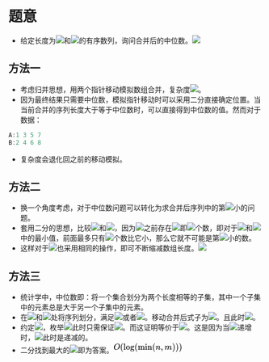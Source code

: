 # 题意

- 给定长度为![](https://cdn.nlark.com/yuque/__latex/6f8f57715090da2632453988d9a1501b.svg#card=math&code=m&id=jxSbs)和![](https://cdn.nlark.com/yuque/__latex/7b8b965ad4bca0e41ab51de7b31363a1.svg#card=math&code=n%0A&id=uFENB)的有序数列，询问合并后的中位数。![](https://cdn.nlark.com/yuque/__latex/646ef9d9dd4a925b685c526db6726161.svg#card=math&code=0%20%5Cleq%20m%2Cn%20%5Cleq1000&id=KmJoq)

## 方法一

- 考虑归并思想，用两个指针移动模拟数组合并，复杂度![](https://cdn.nlark.com/yuque/__latex/cfda60c744b8119ed03fe07e5c3722c9.svg#card=math&code=O%28m%2Bn%29&id=zk1cG)。
- 因为最终结果只需要中位数，模拟指针移动时可以采用二分直接确定位置。当当前合并的序列长度大于等于中位数时，可以直接得到中位数的值。然而对于数据：

```cpp
A:1 3 5 7
B:2 4 6 8
```

- 复杂度会退化回之前的移动模拟。

## 方法二

- 换一个角度考虑，对于中位数问题可以转化为求合并后序列中的第![](https://cdn.nlark.com/yuque/__latex/8ce4b16b22b58894aa86c421e8759df3.svg#card=math&code=k&id=Fvqcb)小的问题。
- 套用二分的思想，比较![](https://cdn.nlark.com/yuque/__latex/db660979bce4fbe4da32ecd17ef2255b.svg#card=math&code=A%5Bk%2F2-1%5D&id=ec1P8)和![](https://cdn.nlark.com/yuque/__latex/214533ec064900bedf50e773ef35a22e.svg#card=math&code=B%5Bk%2F2-1%5D&id=xi2XG)，因为![](https://cdn.nlark.com/yuque/__latex/db660979bce4fbe4da32ecd17ef2255b.svg#card=math&code=A%5Bk%2F2-1%5D&id=VnywJ)之前存在![](https://cdn.nlark.com/yuque/__latex/0e4bbf24a75f45956dd79569cfdaed92.svg#card=math&code=A%5B0..k%2F2-2%5D&id=YekVm)即![](https://cdn.nlark.com/yuque/__latex/952a3f9d2850553118e7bb1311da784f.svg#card=math&code=k%2F2-1&id=ltQDw)个数，即对于![](https://cdn.nlark.com/yuque/__latex/db660979bce4fbe4da32ecd17ef2255b.svg#card=math&code=A%5Bk%2F2-1%5D&id=lsvJI)和![](https://cdn.nlark.com/yuque/__latex/214533ec064900bedf50e773ef35a22e.svg#card=math&code=B%5Bk%2F2-1%5D&id=ztXmG)中的最小值，前面最多只有![](https://cdn.nlark.com/yuque/__latex/721e20007292e8066d890e8d365d268d.svg#card=math&code=k-2&id=BtlIP)个数比它小，那么它就不可能是第![](https://cdn.nlark.com/yuque/__latex/8ce4b16b22b58894aa86c421e8759df3.svg#card=math&code=k&id=QKe4I)小的数。
- 这样对于![](https://cdn.nlark.com/yuque/__latex/9d5ed678fe57bcca610140957afab571.svg#card=math&code=B&id=Wc95A)也采用相同的操作，即可不断缩减数组长度。![](https://cdn.nlark.com/yuque/__latex/ff08606b16753345264cea7b0b541340.svg#card=math&code=O%28%5Clog%28m%2Bn%29%29&id=ddjsu)

## 方法三

- 统计学中，中位数即：将一个集合划分为两个长度相等的子集，其中一个子集中的元素总是大于另一个子集中的元素。
- 在![](https://cdn.nlark.com/yuque/__latex/8a6b5ab46e06fa60418f7c34e624b076.svg#card=math&code=A%5Bi%5D&id=XyVVs)和![](https://cdn.nlark.com/yuque/__latex/d4f2dcfc8b7ed9feda82a157b4949554.svg#card=math&code=B%5Bj%5D&id=P1w0A)处将序列划分，满足![](https://cdn.nlark.com/yuque/__latex/1c35c006b4edc2013ca4ce4a9d5912f0.svg#card=math&code=i%2Bj%3Dm-i%2Bn-j&id=eLHKD)或者![](https://cdn.nlark.com/yuque/__latex/3ef566b40dddb11914e7d48ecab58606.svg#card=math&code=i%2Bj%3Dm-i%2Bn-j%2B1&id=Ok9QI)。移动合并后式子为![](https://cdn.nlark.com/yuque/__latex/649e6f942fe3d39203b707818b3e59d8.svg#card=math&code=i%2Bj%3D%20%5Clfloor%20%5Cfrac%7Bm%2Bn%2B1%7D%7B2%7D%20%5Crfloor&id=RsMiy)。且此时![](https://cdn.nlark.com/yuque/__latex/1c31116d5e52be104a967e845e407f8f.svg#card=math&code=max%28left%5C_part%29%20%5Cleq%20min%28right%5C_part%29&id=PNEIA)。
- 约定![](https://cdn.nlark.com/yuque/__latex/f05c1117f7cc1c070b9dc35da019fafb.svg#card=math&code=m%5Cleq%20n&id=gjEVX)，枚举![](https://cdn.nlark.com/yuque/__latex/865c0c0b4ab0e063e5caa3387c1a8741.svg#card=math&code=i&id=RCUa5)此时只需保证![](https://cdn.nlark.com/yuque/__latex/187605555a70bfb1b26e394076f119c3.svg#card=math&code=A%5Bi-1%5D%20%5Cleq%20B%5Bj%5D%20%5C%26%5C%26%20B%5Bj-1%5D%20%5Cleq%20A%5Bi%5D&id=sEhHS)。而这证明等价于![](https://cdn.nlark.com/yuque/__latex/8174160707071c0a1865270028f16bb6.svg#card=math&code=A%5Bi-1%5D%20%5Cleq%20B%5Bj%5D&id=nh8aO)。这是因为当![](https://cdn.nlark.com/yuque/__latex/865c0c0b4ab0e063e5caa3387c1a8741.svg#card=math&code=i&id=UUaWo)递增时，![](https://cdn.nlark.com/yuque/__latex/363b122c528f54df4a0446b6bab05515.svg#card=math&code=j&id=GbRBy)此时是递减的。
- 二分找到最大的![](https://cdn.nlark.com/yuque/__latex/865c0c0b4ab0e063e5caa3387c1a8741.svg#card=math&code=i&id=lHxFl)即为答案。![](data:image/svg+xml;utf8,%3Csvg%20xmlns%3Axlink%3D%22http%3A%2F%2Fwww.w3.org%2F1999%2Fxlink%22%20width%3D%2218.517ex%22%20height%3D%222.843ex%22%20style%3D%22vertical-align%3A%20-0.838ex%3B%22%20viewBox%3D%220%20-863.1%207972.7%201223.9%22%20role%3D%22img%22%20focusable%3D%22false%22%20xmlns%3D%22http%3A%2F%2Fwww.w3.org%2F2000%2Fsvg%22%20aria-labelledby%3D%22MathJax-SVG-1-Title%22%3E%0A%3Ctitle%20id%3D%22MathJax-SVG-1-Title%22%3EO(%5Clog(%5Cmin(n%2Cm)))%3C%2Ftitle%3E%0A%3Cdefs%20aria-hidden%3D%22true%22%3E%0A%3Cpath%20stroke-width%3D%221%22%20id%3D%22E1-MJMATHI-4F%22%20d%3D%22M740%20435Q740%20320%20676%20213T511%2042T304%20-22Q207%20-22%20138%2035T51%20201Q50%20209%2050%20244Q50%20346%2098%20438T227%20601Q351%20704%20476%20704Q514%20704%20524%20703Q621%20689%20680%20617T740%20435ZM637%20476Q637%20565%20591%20615T476%20665Q396%20665%20322%20605Q242%20542%20200%20428T157%20216Q157%20126%20200%2073T314%2019Q404%2019%20485%2098T608%20313Q637%20408%20637%20476Z%22%3E%3C%2Fpath%3E%0A%3Cpath%20stroke-width%3D%221%22%20id%3D%22E1-MJMAIN-28%22%20d%3D%22M94%20250Q94%20319%20104%20381T127%20488T164%20576T202%20643T244%20695T277%20729T302%20750H315H319Q333%20750%20333%20741Q333%20738%20316%20720T275%20667T226%20581T184%20443T167%20250T184%2058T225%20-81T274%20-167T316%20-220T333%20-241Q333%20-250%20318%20-250H315H302L274%20-226Q180%20-141%20137%20-14T94%20250Z%22%3E%3C%2Fpath%3E%0A%3Cpath%20stroke-width%3D%221%22%20id%3D%22E1-MJMAIN-6C%22%20d%3D%22M42%2046H56Q95%2046%20103%2060V68Q103%2077%20103%2091T103%20124T104%20167T104%20217T104%20272T104%20329Q104%20366%20104%20407T104%20482T104%20542T103%20586T103%20603Q100%20622%2089%20628T44%20637H26V660Q26%20683%2028%20683L38%20684Q48%20685%2067%20686T104%20688Q121%20689%20141%20690T171%20693T182%20694H185V379Q185%2062%20186%2060Q190%2052%20198%2049Q219%2046%20247%2046H263V0H255L232%201Q209%202%20183%202T145%203T107%203T57%201L34%200H26V46H42Z%22%3E%3C%2Fpath%3E%0A%3Cpath%20stroke-width%3D%221%22%20id%3D%22E1-MJMAIN-6F%22%20d%3D%22M28%20214Q28%20309%2093%20378T250%20448Q340%20448%20405%20380T471%20215Q471%20120%20407%2055T250%20-10Q153%20-10%2091%2057T28%20214ZM250%2030Q372%2030%20372%20193V225V250Q372%20272%20371%20288T364%20326T348%20362T317%20390T268%20410Q263%20411%20252%20411Q222%20411%20195%20399Q152%20377%20139%20338T126%20246V226Q126%20130%20145%2091Q177%2030%20250%2030Z%22%3E%3C%2Fpath%3E%0A%3Cpath%20stroke-width%3D%221%22%20id%3D%22E1-MJMAIN-67%22%20d%3D%22M329%20409Q373%20453%20429%20453Q459%20453%20472%20434T485%20396Q485%20382%20476%20371T449%20360Q416%20360%20412%20390Q410%20404%20415%20411Q415%20412%20416%20414V415Q388%20412%20363%20393Q355%20388%20355%20386Q355%20385%20359%20381T368%20369T379%20351T388%20325T392%20292Q392%20230%20343%20187T222%20143Q172%20143%20123%20171Q112%20153%20112%20133Q112%2098%20138%2081Q147%2075%20155%2075T227%2073Q311%2072%20335%2067Q396%2058%20431%2026Q470%20-13%20470%20-72Q470%20-139%20392%20-175Q332%20-206%20250%20-206Q167%20-206%20107%20-175Q29%20-140%2029%20-75Q29%20-39%2050%20-15T92%2018L103%2024Q67%2055%2067%20108Q67%20155%2096%20193Q52%20237%2052%20292Q52%20355%20102%20398T223%20442Q274%20442%20318%20416L329%20409ZM299%20343Q294%20371%20273%20387T221%20404Q192%20404%20171%20388T145%20343Q142%20326%20142%20292Q142%20248%20149%20227T179%20192Q196%20182%20222%20182Q244%20182%20260%20189T283%20207T294%20227T299%20242Q302%20258%20302%20292T299%20343ZM403%20-75Q403%20-50%20389%20-34T348%20-11T299%20-2T245%200H218Q151%200%20138%20-6Q118%20-15%20107%20-34T95%20-74Q95%20-84%20101%20-97T122%20-127T170%20-155T250%20-167Q319%20-167%20361%20-139T403%20-75Z%22%3E%3C%2Fpath%3E%0A%3Cpath%20stroke-width%3D%221%22%20id%3D%22E1-MJMAIN-6D%22%20d%3D%22M41%2046H55Q94%2046%20102%2060V68Q102%2077%20102%2091T102%20122T103%20161T103%20203Q103%20234%20103%20269T102%20328V351Q99%20370%2088%20376T43%20385H25V408Q25%20431%2027%20431L37%20432Q47%20433%2065%20434T102%20436Q119%20437%20138%20438T167%20441T178%20442H181V402Q181%20364%20182%20364T187%20369T199%20384T218%20402T247%20421T285%20437Q305%20442%20336%20442Q351%20442%20364%20440T387%20434T406%20426T421%20417T432%20406T441%20395T448%20384T452%20374T455%20366L457%20361L460%20365Q463%20369%20466%20373T475%20384T488%20397T503%20410T523%20422T546%20432T572%20439T603%20442Q729%20442%20740%20329Q741%20322%20741%20190V104Q741%2066%20743%2059T754%2049Q775%2046%20803%2046H819V0H811L788%201Q764%202%20737%202T699%203Q596%203%20587%200H579V46H595Q656%2046%20656%2062Q657%2064%20657%20200Q656%20335%20655%20343Q649%20371%20635%20385T611%20402T585%20404Q540%20404%20506%20370Q479%20343%20472%20315T464%20232V168V108Q464%2078%20465%2068T468%2055T477%2049Q498%2046%20526%2046H542V0H534L510%201Q487%202%20460%202T422%203Q319%203%20310%200H302V46H318Q379%2046%20379%2062Q380%2064%20380%20200Q379%20335%20378%20343Q372%20371%20358%20385T334%20402T308%20404Q263%20404%20229%20370Q202%20343%20195%20315T187%20232V168V108Q187%2078%20188%2068T191%2055T200%2049Q221%2046%20249%2046H265V0H257L234%201Q210%202%20183%202T145%203Q42%203%2033%200H25V46H41Z%22%3E%3C%2Fpath%3E%0A%3Cpath%20stroke-width%3D%221%22%20id%3D%22E1-MJMAIN-69%22%20d%3D%22M69%20609Q69%20637%2087%20653T131%20669Q154%20667%20171%20652T188%20609Q188%20579%20171%20564T129%20549Q104%20549%2087%20564T69%20609ZM247%200Q232%203%20143%203Q132%203%20106%203T56%201L34%200H26V46H42Q70%2046%2091%2049Q100%2053%20102%2060T104%20102V205V293Q104%20345%20102%20359T88%20378Q74%20385%2041%20385H30V408Q30%20431%2032%20431L42%20432Q52%20433%2070%20434T106%20436Q123%20437%20142%20438T171%20441T182%20442H185V62Q190%2052%20197%2050T232%2046H255V0H247Z%22%3E%3C%2Fpath%3E%0A%3Cpath%20stroke-width%3D%221%22%20id%3D%22E1-MJMAIN-6E%22%20d%3D%22M41%2046H55Q94%2046%20102%2060V68Q102%2077%20102%2091T102%20122T103%20161T103%20203Q103%20234%20103%20269T102%20328V351Q99%20370%2088%20376T43%20385H25V408Q25%20431%2027%20431L37%20432Q47%20433%2065%20434T102%20436Q119%20437%20138%20438T167%20441T178%20442H181V402Q181%20364%20182%20364T187%20369T199%20384T218%20402T247%20421T285%20437Q305%20442%20336%20442Q450%20438%20463%20329Q464%20322%20464%20190V104Q464%2066%20466%2059T477%2049Q498%2046%20526%2046H542V0H534L510%201Q487%202%20460%202T422%203Q319%203%20310%200H302V46H318Q379%2046%20379%2062Q380%2064%20380%20200Q379%20335%20378%20343Q372%20371%20358%20385T334%20402T308%20404Q263%20404%20229%20370Q202%20343%20195%20315T187%20232V168V108Q187%2078%20188%2068T191%2055T200%2049Q221%2046%20249%2046H265V0H257L234%201Q210%202%20183%202T145%203Q42%203%2033%200H25V46H41Z%22%3E%3C%2Fpath%3E%0A%3Cpath%20stroke-width%3D%221%22%20id%3D%22E1-MJMATHI-6E%22%20d%3D%22M21%20287Q22%20293%2024%20303T36%20341T56%20388T89%20425T135%20442Q171%20442%20195%20424T225%20390T231%20369Q231%20367%20232%20367L243%20378Q304%20442%20382%20442Q436%20442%20469%20415T503%20336T465%20179T427%2052Q427%2026%20444%2026Q450%2026%20453%2027Q482%2032%20505%2065T540%20145Q542%20153%20560%20153Q580%20153%20580%20145Q580%20144%20576%20130Q568%20101%20554%2073T508%2017T439%20-10Q392%20-10%20371%2017T350%2073Q350%2092%20386%20193T423%20345Q423%20404%20379%20404H374Q288%20404%20229%20303L222%20291L189%20157Q156%2026%20151%2016Q138%20-11%20108%20-11Q95%20-11%2087%20-5T76%207T74%2017Q74%2030%20112%20180T152%20343Q153%20348%20153%20366Q153%20405%20129%20405Q91%20405%2066%20305Q60%20285%2060%20284Q58%20278%2041%20278H27Q21%20284%2021%20287Z%22%3E%3C%2Fpath%3E%0A%3Cpath%20stroke-width%3D%221%22%20id%3D%22E1-MJMAIN-2C%22%20d%3D%22M78%2035T78%2060T94%20103T137%20121Q165%20121%20187%2096T210%208Q210%20-27%20201%20-60T180%20-117T154%20-158T130%20-185T117%20-194Q113%20-194%20104%20-185T95%20-172Q95%20-168%20106%20-156T131%20-126T157%20-76T173%20-3V9L172%208Q170%207%20167%206T161%203T152%201T140%200Q113%200%2096%2017Z%22%3E%3C%2Fpath%3E%0A%3Cpath%20stroke-width%3D%221%22%20id%3D%22E1-MJMATHI-6D%22%20d%3D%22M21%20287Q22%20293%2024%20303T36%20341T56%20388T88%20425T132%20442T175%20435T205%20417T221%20395T229%20376L231%20369Q231%20367%20232%20367L243%20378Q303%20442%20384%20442Q401%20442%20415%20440T441%20433T460%20423T475%20411T485%20398T493%20385T497%20373T500%20364T502%20357L510%20367Q573%20442%20659%20442Q713%20442%20746%20415T780%20336Q780%20285%20742%20178T704%2050Q705%2036%20709%2031T724%2026Q752%2026%20776%2056T815%20138Q818%20149%20821%20151T837%20153Q857%20153%20857%20145Q857%20144%20853%20130Q845%20101%20831%2073T785%2017T716%20-10Q669%20-10%20648%2017T627%2073Q627%2092%20663%20193T700%20345Q700%20404%20656%20404H651Q565%20404%20506%20303L499%20291L466%20157Q433%2026%20428%2016Q415%20-11%20385%20-11Q372%20-11%20364%20-4T353%208T350%2018Q350%2029%20384%20161L420%20307Q423%20322%20423%20345Q423%20404%20379%20404H374Q288%20404%20229%20303L222%20291L189%20157Q156%2026%20151%2016Q138%20-11%20108%20-11Q95%20-11%2087%20-5T76%207T74%2017Q74%2030%20112%20181Q151%20335%20151%20342Q154%20357%20154%20369Q154%20405%20129%20405Q107%20405%2092%20377T69%20316T57%20280Q55%20278%2041%20278H27Q21%20284%2021%20287Z%22%3E%3C%2Fpath%3E%0A%3Cpath%20stroke-width%3D%221%22%20id%3D%22E1-MJMAIN-29%22%20d%3D%22M60%20749L64%20750Q69%20750%2074%20750H86L114%20726Q208%20641%20251%20514T294%20250Q294%20182%20284%20119T261%2012T224%20-76T186%20-143T145%20-194T113%20-227T90%20-246Q87%20-249%2086%20-250H74Q66%20-250%2063%20-250T58%20-247T55%20-238Q56%20-237%2066%20-225Q221%20-64%20221%20250T66%20725Q56%20737%2055%20738Q55%20746%2060%20749Z%22%3E%3C%2Fpath%3E%0A%3C%2Fdefs%3E%0A%3Cg%20stroke%3D%22currentColor%22%20fill%3D%22currentColor%22%20stroke-width%3D%220%22%20transform%3D%22matrix(1%200%200%20-1%200%200)%22%20aria-hidden%3D%22true%22%3E%0A%20%3Cuse%20xlink%3Ahref%3D%22%23E1-MJMATHI-4F%22%20x%3D%220%22%20y%3D%220%22%3E%3C%2Fuse%3E%0A%20%3Cuse%20xlink%3Ahref%3D%22%23E1-MJMAIN-28%22%20x%3D%22763%22%20y%3D%220%22%3E%3C%2Fuse%3E%0A%3Cg%20transform%3D%22translate(1153%2C0)%22%3E%0A%20%3Cuse%20xlink%3Ahref%3D%22%23E1-MJMAIN-6C%22%3E%3C%2Fuse%3E%0A%20%3Cuse%20xlink%3Ahref%3D%22%23E1-MJMAIN-6F%22%20x%3D%22278%22%20y%3D%220%22%3E%3C%2Fuse%3E%0A%20%3Cuse%20xlink%3Ahref%3D%22%23E1-MJMAIN-67%22%20x%3D%22779%22%20y%3D%220%22%3E%3C%2Fuse%3E%0A%3C%2Fg%3E%0A%20%3Cuse%20xlink%3Ahref%3D%22%23E1-MJMAIN-28%22%20x%3D%222432%22%20y%3D%220%22%3E%3C%2Fuse%3E%0A%3Cg%20transform%3D%22translate(2822%2C0)%22%3E%0A%20%3Cuse%20xlink%3Ahref%3D%22%23E1-MJMAIN-6D%22%3E%3C%2Fuse%3E%0A%20%3Cuse%20xlink%3Ahref%3D%22%23E1-MJMAIN-69%22%20x%3D%22833%22%20y%3D%220%22%3E%3C%2Fuse%3E%0A%20%3Cuse%20xlink%3Ahref%3D%22%23E1-MJMAIN-6E%22%20x%3D%221112%22%20y%3D%220%22%3E%3C%2Fuse%3E%0A%3C%2Fg%3E%0A%20%3Cuse%20xlink%3Ahref%3D%22%23E1-MJMAIN-28%22%20x%3D%224490%22%20y%3D%220%22%3E%3C%2Fuse%3E%0A%20%3Cuse%20xlink%3Ahref%3D%22%23E1-MJMATHI-6E%22%20x%3D%224880%22%20y%3D%220%22%3E%3C%2Fuse%3E%0A%20%3Cuse%20xlink%3Ahref%3D%22%23E1-MJMAIN-2C%22%20x%3D%225480%22%20y%3D%220%22%3E%3C%2Fuse%3E%0A%20%3Cuse%20xlink%3Ahref%3D%22%23E1-MJMATHI-6D%22%20x%3D%225925%22%20y%3D%220%22%3E%3C%2Fuse%3E%0A%20%3Cuse%20xlink%3Ahref%3D%22%23E1-MJMAIN-29%22%20x%3D%226804%22%20y%3D%220%22%3E%3C%2Fuse%3E%0A%20%3Cuse%20xlink%3Ahref%3D%22%23E1-MJMAIN-29%22%20x%3D%227193%22%20y%3D%220%22%3E%3C%2Fuse%3E%0A%20%3Cuse%20xlink%3Ahref%3D%22%23E1-MJMAIN-29%22%20x%3D%227583%22%20y%3D%220%22%3E%3C%2Fuse%3E%0A%3C%2Fg%3E%0A%3C%2Fsvg%3E#card=math&code=O%28%5Clog%28%5Cmin%28n%2Cm%29%29%29&id=gEJPY)

